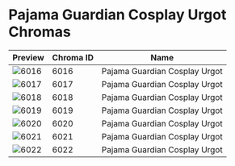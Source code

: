 # Pajama Guardian Cosplay Urgot Chromas

| Preview | Chroma ID | Name |
|---------|-----------|------|
| ![6016](https://raw.communitydragon.org/latest/plugins/rcp-be-lol-game-data/global/default/v1/champion-chroma-images/6/6016.png) | 6016 | Pajama Guardian Cosplay Urgot |
| ![6017](https://raw.communitydragon.org/latest/plugins/rcp-be-lol-game-data/global/default/v1/champion-chroma-images/6/6017.png) | 6017 | Pajama Guardian Cosplay Urgot |
| ![6018](https://raw.communitydragon.org/latest/plugins/rcp-be-lol-game-data/global/default/v1/champion-chroma-images/6/6018.png) | 6018 | Pajama Guardian Cosplay Urgot |
| ![6019](https://raw.communitydragon.org/latest/plugins/rcp-be-lol-game-data/global/default/v1/champion-chroma-images/6/6019.png) | 6019 | Pajama Guardian Cosplay Urgot |
| ![6020](https://raw.communitydragon.org/latest/plugins/rcp-be-lol-game-data/global/default/v1/champion-chroma-images/6/6020.png) | 6020 | Pajama Guardian Cosplay Urgot |
| ![6021](https://raw.communitydragon.org/latest/plugins/rcp-be-lol-game-data/global/default/v1/champion-chroma-images/6/6021.png) | 6021 | Pajama Guardian Cosplay Urgot |
| ![6022](https://raw.communitydragon.org/latest/plugins/rcp-be-lol-game-data/global/default/v1/champion-chroma-images/6/6022.png) | 6022 | Pajama Guardian Cosplay Urgot |